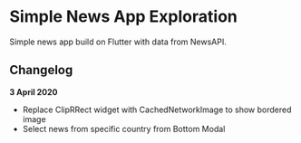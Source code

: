 # Simple News App Exploration

Simple news app build on Flutter with data from NewsAPI.

## Changelog

**3 April 2020**
* Replace ClipRRect widget with CachedNetworkImage to show bordered image
* Select news from specific country from Bottom Modal


